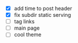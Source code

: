 - [x] add time to post header
- [x] fix subdir static serving
- [ ] tag links
- [ ] main page
- [ ] cool theme
